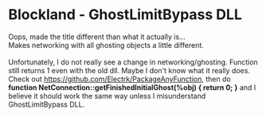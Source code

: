 # Blockland - GhostLimitBypass DLL
Oops, made the title different than what it actually is... <br>
Makes networking with all ghosting objects a little different. <br><br>
Unfortunately, I do not really see a change in networking/ghosting. Function still returns 1 even with the old dll. Maybe I don't know what it really does. Check out https://github.com/Electrk/PackageAnyFunction, then do **function NetConnection::getFinishedInitialGhost(%obj) { return 0; }** and I believe it should work the same way unless I misunderstand GhostLimitBypass DLL.
